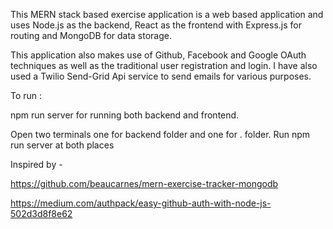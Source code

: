 This MERN stack based exercise application is a web based application and uses Node.js as the backend, React as the frontend with Express.js for routing and MongoDB for data storage. 

This application also makes use of Github, Facebook and Google OAuth techniques as well as the traditional user registration and login.
I have also used a Twilio Send-Grid Api service to send emails for various purposes.


To run :

npm run server for running both backend and frontend.

Open two terminals one for backend folder and one for . folder.
Run npm run server at both places


Inspired by -  

https://github.com/beaucarnes/mern-exercise-tracker-mongodb

https://medium.com/authpack/easy-github-auth-with-node-js-502d3d8f8e62


